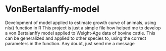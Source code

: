 # VonBertalanffy-model
Development of model applied to estimate growth curve of animals, using nls() function in R
This project is just a simple file how helped me to develop a von Bertalanffy model applied to Weight-Age data of bovine cattle. This can be generalized and applied to other species to, using the correct parameters in the function. Any doubt, just send me a message
